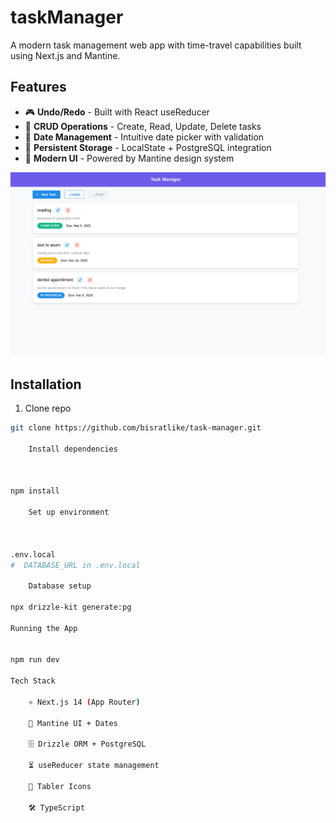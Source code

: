 # taskManager
A modern task management web app with time-travel capabilities built using Next.js and Mantine.



## Features

- 🎮 **Undo/Redo** - Built with React useReducer
- 📝 **CRUD Operations** - Create, Read, Update, Delete tasks
- 📅 **Date Management** - Intuitive date picker with validation
- 💾 **Persistent Storage** - LocalState + PostgreSQL integration
- 🎨 **Modern UI** - Powered by Mantine design system



![Screenshot](./taskmanager/public/pre.png)
## Installation

1. Clone repo
```bash
git clone https://github.com/bisratlike/task-manager.git

    Install dependencies



npm install

    Set up environment



.env.local
#  DATABASE_URL in .env.local

    Database setup

npx drizzle-kit generate:pg

Running the App


npm run dev

Tech Stack

    ⚛️ Next.js 14 (App Router)

    🎨 Mantine UI + Dates

    🗄️ Drizzle ORM + PostgreSQL

    ⏳ useReducer state management

    📅 Tabler Icons

    🛠 TypeScript